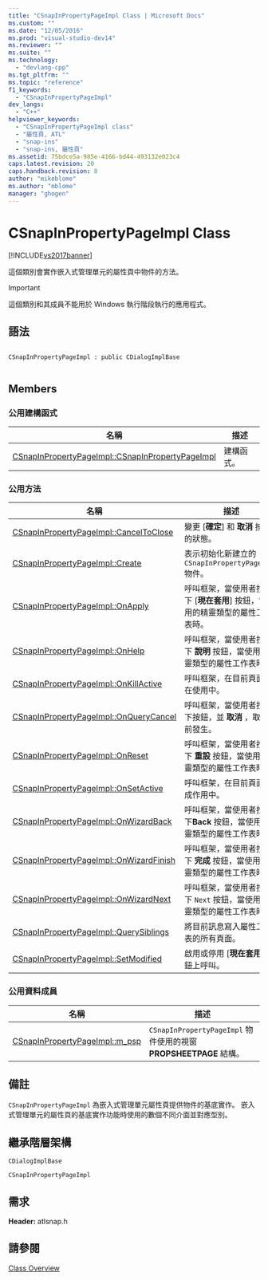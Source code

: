 ```yaml
---
title: "CSnapInPropertyPageImpl Class | Microsoft Docs"
ms.custom: ""
ms.date: "12/05/2016"
ms.prod: "visual-studio-dev14"
ms.reviewer: ""
ms.suite: ""
ms.technology: 
  - "devlang-cpp"
ms.tgt_pltfrm: ""
ms.topic: "reference"
f1_keywords: 
  - "CSnapInPropertyPageImpl"
dev_langs: 
  - "C++"
helpviewer_keywords: 
  - "CSnapInPropertyPageImpl class"
  - "屬性頁, ATL"
  - "snap-ins"
  - "snap-ins, 屬性頁"
ms.assetid: 75bdce5a-985e-4166-bd44-493132e023c4
caps.latest.revision: 20
caps.handback.revision: 8
author: "mikeblome"
ms.author: "mblome"
manager: "ghogen"
---
```

# CSnapInPropertyPageImpl Class
[!INCLUDE[vs2017banner](../../assembler/inline/includes/vs2017banner.md)]

這個類別會實作嵌入式管理單元的屬性頁中物件的方法。  
  
> [!IMPORTANT]
>  這個類別和其成員不能用於 Windows 執行階段執行的應用程式。  
  
## 語法  
  
```  
  
CSnapInPropertyPageImpl : public CDialogImplBase  
  
```  
  
## Members  
  
### 公用建構函式  
  
|名稱|描述|  
|--------|--------|  
|[CSnapInPropertyPageImpl::CSnapInPropertyPageImpl](../Topic/CSnapInPropertyPageImpl::CSnapInPropertyPageImpl.md)|建構函式。|  
  
### 公用方法  
  
|名稱|描述|  
|--------|--------|  
|[CSnapInPropertyPageImpl::CancelToClose](../Topic/CSnapInPropertyPageImpl::CancelToClose.md)|變更 \[**確定**\] 和 **取消** 按鈕的狀態。|  
|[CSnapInPropertyPageImpl::Create](../Topic/CSnapInPropertyPageImpl::Create.md)|表示初始化新建立的 `CSnapInPropertyPageImpl` 物件。|  
|[CSnapInPropertyPageImpl::OnApply](../Topic/CSnapInPropertyPageImpl::OnApply.md)|呼叫框架，當使用者按一下 \[**現在套用**\] 按鈕，當使用的精靈類型的屬性工作表時。|  
|[CSnapInPropertyPageImpl::OnHelp](../Topic/CSnapInPropertyPageImpl::OnHelp.md)|呼叫框架，當使用者按一下 **說明** 按鈕，當使用的精靈類型的屬性工作表時。|  
|[CSnapInPropertyPageImpl::OnKillActive](../Topic/CSnapInPropertyPageImpl::OnKillActive.md)|呼叫框架，在目前頁面不在使用中。|  
|[CSnapInPropertyPageImpl::OnQueryCancel](../Topic/CSnapInPropertyPageImpl::OnQueryCancel.md)|呼叫框架，當使用者按一下按鈕，並 **取消** ，取消之前發生。|  
|[CSnapInPropertyPageImpl::OnReset](../Topic/CSnapInPropertyPageImpl::OnReset.md)|呼叫框架，當使用者按一下 **重設** 按鈕，當使用的精靈類型的屬性工作表時。|  
|[CSnapInPropertyPageImpl::OnSetActive](../Topic/CSnapInPropertyPageImpl::OnSetActive.md)|呼叫框架，在目前頁面變成作用中。|  
|[CSnapInPropertyPageImpl::OnWizardBack](../Topic/CSnapInPropertyPageImpl::OnWizardBack.md)|呼叫框架，當使用者按一下**Back** 按鈕，當使用的精靈類型的屬性工作表時。|  
|[CSnapInPropertyPageImpl::OnWizardFinish](../Topic/CSnapInPropertyPageImpl::OnWizardFinish.md)|呼叫框架，當使用者按一下 **完成** 按鈕，當使用的精靈類型的屬性工作表時。|  
|[CSnapInPropertyPageImpl::OnWizardNext](../Topic/CSnapInPropertyPageImpl::OnWizardNext.md)|呼叫框架，當使用者按一下 `Next` 按鈕，當使用的精靈類型的屬性工作表時。|  
|[CSnapInPropertyPageImpl::QuerySiblings](../Topic/CSnapInPropertyPageImpl::QuerySiblings.md)|將目前訊息寫入屬性工作表的所有頁面。|  
|[CSnapInPropertyPageImpl::SetModified](../Topic/CSnapInPropertyPageImpl::SetModified.md)|啟用或停用 \[**現在套用**\] 按鈕上呼叫。|  
  
### 公用資料成員  
  
|名稱|描述|  
|--------|--------|  
|[CSnapInPropertyPageImpl::m\_psp](../Topic/CSnapInPropertyPageImpl::m_psp.md)|`CSnapInPropertyPageImpl` 物件使用的視窗 **PROPSHEETPAGE** 結構。|  
  
## 備註  
 `CSnapInPropertyPageImpl` 為嵌入式管理單元屬性頁提供物件的基底實作。  嵌入式管理單元的屬性頁的基底實作功能時使用的數個不同介面並對應型別。  
  
## 繼承階層架構  
 `CDialogImplBase`  
  
 `CSnapInPropertyPageImpl`  
  
## 需求  
 **Header:** atlsnap.h  
  
## 請參閱  
 [Class Overview](../../atl/atl-class-overview.md)